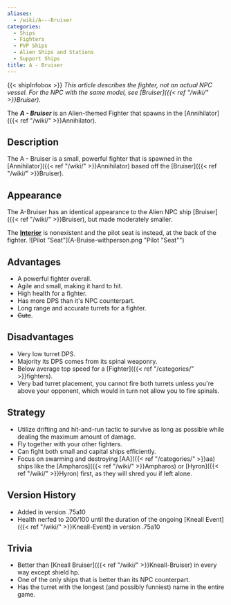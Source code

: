 ```yaml
---
aliases:
  - /wiki/A---Bruiser
categories:
  - Ships
  - Fighters
  - PVP Ships
  - Alien Ships and Stations
  - Support Ships
title: A - Bruiser
---
```


{{< shipInfobox >}} _This article describes the fighter, not an actual NPC vessel. For the NPC with the same model, see [Bruiser]({{< ref "/wiki/" >}}Bruiser)._

The **_A - Bruiser_** is an Alien-themed Fighter that spawns in the [Annihilator]({{< ref "/wiki/" >}}Annihilator).

## Description

The A - Bruiser is a small, powerful fighter that is spawned in the [Annihilator]({{< ref "/wiki/" >}}Annihilator) based off the [Bruiser]({{< ref "/wiki/" >}}Bruiser).

## Appearance

The A-Bruiser has an identical appearance to the Alien NPC ship [Bruiser]({{< ref "/wiki/" >}}Bruiser), but made moderately smaller.

The **<u>Interior</u>** is nonexistent and the pilot seat is instead, at the back of the fighter. ![Pilot
"Seat"](A-Bruise-withperson.png "Pilot "Seat"")

## Advantages

- A powerful fighter overall.
- Agile and small, making it hard to hit.
- High health for a fighter.
- Has more DPS than it's NPC counterpart.
- Long range and accurate turrets for a fighter.
- <s>Cute</s>.

## Disadvantages

- Very low turret DPS.
- Majority its DPS comes from its spinal weaponry.
- Below average top speed for a [Fighter]({{< ref "/categories/" >}}fighters).
- Very bad turret placement, you cannot fire both turrets unless you're above your opponent, which would in turn not allow you to fire spinals.

## Strategy

- Utilize drifting and hit-and-run tactic to survive as long as possible while dealing the maximum amount of damage.
- Fly together with your other fighters.
- Can fight both small and capital ships efficiently.
- Focus on swarming and destroying [AA]({{< ref "/categories/" >}}aa) ships like the [Ampharos]({{< ref "/wiki/" >}}Ampharos) or [Hyron]({{< ref "/wiki/" >}}Hyron) first, as they will shred you if left alone.

## Version History

- Added in version .75a10
- Health nerfed to 200/100 until the duration of the ongoing [Kneall Event]({{< ref "/wiki/" >}}Kneall-Event) in version .75a10

## Trivia

- Better than [Kneall Bruiser]({{< ref "/wiki/" >}}Kneall-Bruiser) in every way except shield hp.
- One of the only ships that is better than its NPC counterpart.
- Has the turret with the longest (and possibly funniest) name in the entire game.
